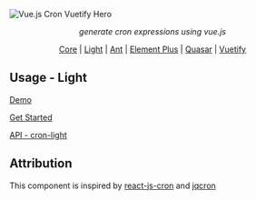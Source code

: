 ![Vue.js Cron Vuetify Hero](https://raw.githubusercontent.com/abichinger/vue-js-cron/main/assets/vue-js-cron-hero.png)

<p align="center">
    <em>generate cron expressions using vue.js</em>
</p>

<p align="center">
<a href="https://www.npmjs.com/package/@vue-js-cron/core">Core</a> |
<a href="https://www.npmjs.com/package/@vue-js-cron/light">Light</a> |
<a href="https://www.npmjs.com/package/@vue-js-cron/ant">Ant</a> |
<a href="https://www.npmjs.com/package/@vue-js-cron/element-plus">Element Plus</a> |
<a href="https://www.npmjs.com/package/@vue-js-cron/quasar">Quasar</a> |
<a href="https://www.npmjs.com/package/@vue-js-cron/vuetify">Vuetify</a>
</p>

## Usage - Light

[Demo](https://abichinger.github.io/vue-js-cron/demo.html)

[Get Started](https://abichinger.github.io/vue-js-cron/guide/getting-started-light)

[API - cron-light](https://abichinger.github.io/vue-js-cron/api/light.html)

## Attribution

This component is inspired by [react-js-cron](https://github.com/xrutayisire/react-js-cron) and [jqcron](https://github.com/arnapou/jqcron)